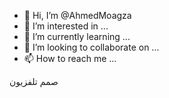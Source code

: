 - 👋 Hi, I’m @AhmedMoagza
- 👀 I’m interested in ...
- 🌱 I’m currently learning ...
- 💞️ I’m looking to collaborate on ...
- 📫 How to reach me ...

<!---
AhmedMoagza/AhmedMoagza is a ✨ special ✨ repository because its `README.md` (this file) appears on your GitHub profile.
You can click the Preview link to take a look at your changes.
--->
صمم 
تلفزيون 
